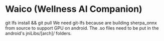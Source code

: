 # Waico (Wellness AI Companion)

git lfs install && git pull <this repo url>
We need git-lfs because are building sherpa_onnx from source to support GPU on android. The .so files need to be put in the android's jniLibs/[arch]/ folders.